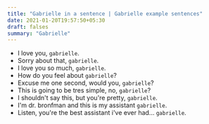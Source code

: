 ```yaml
---
title: "Gabrielle in a sentence | Gabrielle example sentences"
date: 2021-01-20T19:57:50+05:30
draft: falses
summary: "Gabrielle"
---
```

- I love you, `gabrielle`.
- Sorry about that, `gabrielle`.
- I love you so much, `gabrielle`.
- How do you feel about `gabrielle`?
- Excuse me one second, would you, `gabrielle`?
- This is going to be tres simple, no, `gabrielle`?
- I shouldn't say this, but you're pretty, `gabrielle`.
- I'm dr. bronfman and this is my assistant `gabrielle`.
- Listen, you're the best assistant i've ever had... `gabrielle`.
                 
